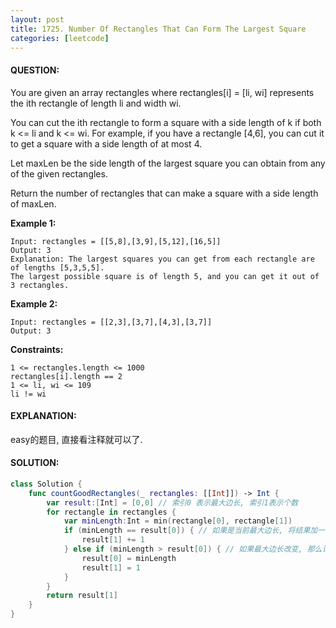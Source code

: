 ```yaml
---
layout: post
title: 1725. Number Of Rectangles That Can Form The Largest Square
categories: [leetcode]
---
```

#### QUESTION:
You are given an array rectangles where rectangles[i] = [li, wi] represents the ith rectangle of length li and width wi.

You can cut the ith rectangle to form a square with a side length of k if both k <= li and k <= wi. For example, if you have a rectangle [4,6], you can cut it to get a square with a side length of at most 4.

Let maxLen be the side length of the largest square you can obtain from any of the given rectangles.

Return the number of rectangles that can make a square with a side length of maxLen.

 

__Example 1:__
```
Input: rectangles = [[5,8],[3,9],[5,12],[16,5]]
Output: 3
Explanation: The largest squares you can get from each rectangle are of lengths [5,3,5,5].
The largest possible square is of length 5, and you can get it out of 3 rectangles.
```
__Example 2:__
```
Input: rectangles = [[2,3],[3,7],[4,3],[3,7]]
Output: 3
 ```

__Constraints:__
```
1 <= rectangles.length <= 1000
rectangles[i].length == 2
1 <= li, wi <= 109
li != wi
```
#### EXPLANATION:

easy的题目, 直接看注释就可以了.

#### SOLUTION:
```swift
class Solution {
    func countGoodRectangles(_ rectangles: [[Int]]) -> Int {
        var result:[Int] = [0,0] // 索引0 表示最大边长, 索引1表示个数
        for rectangle in rectangles {
            var minLength:Int = min(rectangle[0], rectangle[1])
            if (minLength == result[0]) { // 如果是当前最大边长, 将结果加一
                result[1] += 1
            } else if (minLength > result[0]) { // 如果最大边长改变, 那么记录下最大边长, 同时将结果复位成1
                result[0] = minLength
                result[1] = 1
            }
        }
        return result[1]
    }
}
```
